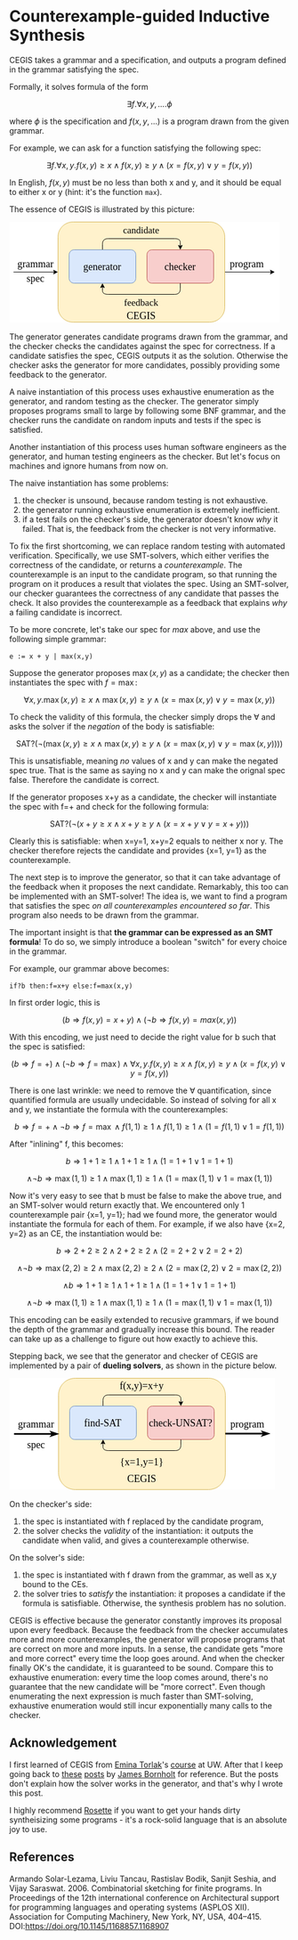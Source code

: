# Counterexample-guided Inductive Synthesis

CEGIS takes a grammar and a specification, 
and outputs a program defined in the grammar satisfying the spec.

Formally, it solves formula of the form 

```math
\exists f . \forall x, y, \dots . \phi
```

where $`\phi`$ is the specification and $`f(x,y,\dots)`$ is a program
drawn from the given grammar. 

For example, we can ask for a function satisfying the following spec:

```math
\exists f . \forall x, y . f(x,y) \geq x \wedge f(x,y) \geq y \wedge (x = f(x,y) \vee y = f(x,y))
```
In English, $`f(x,y)`$ must be no less than both x and y,
and it should be equal to either x or y 
(hint: it's the function `max`).

The essence of CEGIS is illustrated by this picture:

![CEGIS loop](../assets/cegis/cegis.png)

The generator generates candidate programs drawn from the grammar, 
and the checker checks the candidates against the spec for correctness.
If a candidate satisfies the spec, 
CEGIS outputs it as the solution.
Otherwise the checker asks the generator for more candidates, 
possibly providing some feedback to the generator. 

A naive instantiation of this process 
uses exhaustive enumeration as the generator, 
and random testing as the checker. 
The generator simply proposes programs small to large
by following some BNF grammar, 
and the checker runs the candidate on random inputs 
and tests if the spec is satisfied.

Another instantiation of this process
uses human software engineers as the generator, 
and human testing engineers as the checker.
But let's focus on machines and ignore humans from now on. 

The naive instantiation has some problems:
1. the checker is unsound, because random testing is not exhaustive.
2. the generator running exhaustive enumeration is extremely inefficient.
3. if a test fails on the checker's side,
the generator doesn't know *why* it failed.
That is, the feedback from the checker is not very informative.

To fix the first shortcoming, we can replace random testing with 
automated verification. 
Specifically, we use SMT-solvers,
which either verifies the correctness of the candidate,
or returns a *counterexample*. 
The counterexample is an input to the candidate program, 
so that running the program on it produces a result that violates the spec.
Using an SMT-solver, our checker guarantees the correctness of 
any candidate that passes the check. 
It also provides the counterexample as a feedback that explains *why* 
a failing candidate is incorrect. 

To be more concrete, let's take our spec for *max* above, 
and use the following simple grammar: 

```
e := x + y | max(x,y)
```

Suppose the generator proposes $`\max(x,y)`$ as a candidate;
the checker then instantiates the spec with $`f=\max`$:

```math
\forall x, y . \max(x,y) \geq x \wedge \max(x,y) \geq y \wedge (x = \max(x,y) \vee y = \max(x,y))
```

To check the validity of this formula, the checker simply drops the $`\forall`$
and asks the solver if the *negation* of the body is satisfiable:

```math
\text{SAT?} \Big( \neg \big( \max(x,y) \geq x \wedge \max(x,y) \geq y \wedge (x = \max(x,y) \vee y = \max(x,y)) \big) \Big)
```

This is unsatisfiable, meaning *no* values of x and y can make the negated spec true.
That is the same as saying no x and y can make the orignal spec false.
Therefore the candidate is correct. 

If the generator proposes x+y as a candidate, 
the checker will instantiate the spec with f=+ 
and check for the following formula:

```math
\text{SAT?} \Big( \neg \big( x+y \geq x \wedge x+y \geq y \wedge (x = x+y \vee y = x+y) \big) \Big)
```

Clearly this is satisfiable: when x=y=1, x+y=2 equals to neither x nor y. 
The checker therefore rejects the candidate 
and provides {x=1, y=1} as the counterexample. 

The next step is to improve the generator, 
so that it can take advantage of the feedback 
when it proposes the next candidate.
Remarkably, this too can be implemented with an SMT-solver!
The idea is, we want to find a program that satisfies the spec
*on all counterexamples encountered so far*. 
This program also needs to be drawn from the grammar.

The important insight is that **the grammar can be expressed as an SMT formula**!
To do so, we simply introduce a boolean "switch" for every choice in the grammar.

For example, our grammar above becomes:

```
if?b then:f=x+y else:f=max(x,y)
```

In first order logic, this is

```math
(b \Rightarrow f(x,y) = x + y) \wedge (\neg b \Rightarrow f(x,y) = max(x,y))
```

With this encoding, we just need to decide the right value for b such that 
the spec is satisfied:

```math
(b \Rightarrow f = +) \wedge (\neg b \Rightarrow f = \max) \wedge
\forall x, y . f(x,y) \geq x \wedge f(x,y) \geq y \wedge (x = f(x,y) \vee y = f(x,y))
```

There is one last wrinkle: we need to remove the $`\forall`$ quantification, 
since quantified formula are usually undecidable. 
So instead of solving for all x and y, we instantiate the formula with the
counterexamples:

```math
b \Rightarrow f = + \wedge \neg b \Rightarrow f = \max \wedge
f(1,1) \geq 1 \wedge f(1,1) \geq 1 \wedge (1 = f(1,1) \vee 1 = f(1,1))
```
After "inlining" f, this becomes:

```math
b \Rightarrow 1+1 \geq 1 \wedge 1+1 \geq 1 \wedge (1 = 1+1 \vee 1 = 1+1)
```
```math
\wedge \neg b \Rightarrow \max(1,1) \geq 1 \wedge \max(1,1) \geq 1 \wedge (1 = \max(1,1) \vee 1 = \max(1,1))
```

Now it's very easy to see that b must be false to make the above true,
and an SMT-solver would return exactly that.
We encountered only 1 counterexample pair {x=1, y=1}; 
had we found more, the generator would instantiate the formula for each of them.
For example, if we also have {x=2, y=2} as an CE, the instantiation would be: 

```math
b \Rightarrow 2+2 \geq 2 \wedge 2+2 \geq 2 \wedge (2 = 2+2 \vee 2 = 2+2)
```
```math
\wedge \neg b \Rightarrow \max(2,2) \geq 2 \wedge \max(2,2) \geq 2 \wedge (2 = \max(2,2) \vee 2 = \max(2,2))
```
```math
\wedge b \Rightarrow 1+1 \geq 1 \wedge 1+1 \geq 1 \wedge (1 = 1+1 \vee 1 = 1+1)
```
```math
\wedge \neg b \Rightarrow \max(1,1) \geq 1 \wedge \max(1,1) \geq 1 \wedge (1 = \max(1,1) \vee 1 = \max(1,1))
```

This encoding can be easily extended to recusive grammars,
if we bound the depth of the grammar and gradually increase this bound.
The reader can take up as a challenge to figure out how exactly to achieve this.

Stepping back, we see that the generator and checker of CEGIS are implemented by a pair of **dueling solvers**,
as shown in the picture below.

![CEGIS loop with dueling solvers](../assets/cegis/duel.png)

On the checker's side:
1. the spec is instantiated with f replaced by the candidate program, 
2. the solver checks the *validity* of the instantiation: 
it outputs the candidate when valid, and gives a counterexample otherwise.

On the solver's side:
1. the spec is instantiated with f drawn from the grammar, 
as well as x,y bound to the CEs.
2. the solver tries to *satisfy* the instantiation:
it proposes a candidate if the formula is satisfiable.
Otherwise, the synthesis problem has no solution.

CEGIS is effective 
because the generator constantly improves its proposal upon every feedback.
Because the feedback from the checker accumulates more and more counterexamples,
the generator will propose programs that are correct on more and more inputs.
In a sense, the candidate gets "more and more correct" every time the loop goes around.
And when the checker finally OK's the candidate, it is guaranteed to be sound. 
Compare this to exhaustive enumeration: every time the loop comes around, 
there's no guarantee that the new candidate will be "more correct".
Even though enumerating the next expression is much faster than SMT-solving,
exhaustive enumeration would still incur exponentially many calls to the checker.

## Acknowledgement

I first learned of CEGIS from [Emina Torlak](https://homes.cs.washington.edu/~emina/)'s 
[course](https://courses.cs.washington.edu/courses/cse507/) at UW. 
After that I keep going back to 
[these](https://www.cs.utexas.edu/~bornholt/post/synthesis-explained.html)
[posts](https://www.cs.utexas.edu/~bornholt/post/building-synthesizer.html) 
by [James Bornholt](https://www.cs.utexas.edu/~bornholt/) 
for reference.
But the posts don't explain how the solver works in the generator, 
and that's why I wrote this post.

I highly recommend [Rosette](https://emina.github.io/rosette/)
if you want to get your hands dirty syntheisizing some programs - 
it's a rock-solid language that is an absolute joy to use.

## References

Armando Solar-Lezama, Liviu Tancau, Rastislav Bodik, Sanjit Seshia, and Vijay Saraswat. 2006. Combinatorial sketching for finite programs. In Proceedings of the 12th international conference on Architectural support for programming languages and operating systems (ASPLOS XII). Association for Computing Machinery, New York, NY, USA, 404–415. DOI:https://doi.org/10.1145/1168857.1168907
